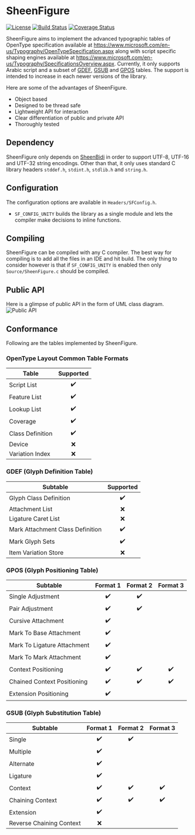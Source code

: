 SheenFigure
=========
[![License](https://img.shields.io/badge/License-Apache%202.0-blue.svg)](https://opensource.org/licenses/Apache-2.0)
[![Build Status](https://api.travis-ci.org/mta452/SheenFigure.svg?branch=master)](https://travis-ci.org/mta452/SheenFigure)
[![Coverage Status](https://coveralls.io/repos/github/mta452/SheenFigure/badge.svg?branch=master)](https://coveralls.io/github/mta452/SheenFigure?branch=master)

SheenFigure aims to implement the advanced typographic tables of OpenType specification available at https://www.microsoft.com/en-us/Typography/OpenTypeSpecification.aspx along with script specific shaping engines available at https://www.microsoft.com/en-us/Typography/SpecificationsOverview.aspx. Currently, it only supports Arabic script and a subset of [GDEF](https://www.microsoft.com/typography/otspec/GDEF.htm), [GSUB](https://www.microsoft.com/typography/otspec/GSUB.htm) and [GPOS](https://www.microsoft.com/typography/otspec/GPOS.htm) tables. The support is intended to increase in each newer versions of the library.

Here are some of the advantages of SheenFigure.

* Object based
* Designed to be thread safe
* Lightweight API for interaction
* Clear differentiation of public and private API
* Thoroughly tested

## Dependency
SheenFigure only depends on [SheenBidi](https://github.com/mta452/SheenBidi) in order to support UTF-8, UTF-16 and UTF-32 string encodings. Other than that, it only uses standard C library headers ```stddef.h```, ```stdint.h```, ```stdlib.h``` and  ```string.h```.

## Configuration
The configuration options are available in `Headers/SFConfig.h`.

* ```SF_CONFIG_UNITY``` builds the library as a single module and lets the compiler make decisions to inline functions.

## Compiling
SheenFigure can be compiled with any C compiler. The best way for compiling is to add all the files in an IDE and hit build. The only thing to consider however is that if ```SF_CONFIG_UNITY``` is enabled then only ```Source/SheenFigure.c``` should be compiled.

## Public API
Here is a glimpse of public API in the form of UML class diagram.
![Public API](https://raw.githubusercontent.com/mta452/SheenFigure/images/PublicAPI.png)

## Conformance
Following are the tables implemented by SheenFigure.

### OpenType Layout Common Table Formats
| Table            	| Supported 	|
|------------------	|:---------:	|
| Script List      	|     ✔️     	|
| Feature List     	|     ✔️     	|
| Lookup List      	|     ✔️     	|
| Coverage         	|     ✔️     	|
| Class Definition 	|     ✔️     	|
| Device           	|     ❌     	|
| Variation Index  	|     ❌     	|

### GDEF (Glyph Definition Table)
| Subtable                         	| Supported 	|
|----------------------------------	|:---------:	|
| Glyph Class Definition           	|     ✔️     	|
| Attachment List                  	|     ❌     	|
| Ligature Caret List              	|     ❌     	|
| Mark Attachment Class Definition 	|     ✔️     	|
| Mark Glyph Sets                  	|     ✔️     	|
| Item Variation Store             	|     ❌     	|

### GPOS (Glyph Positioning Table)
| Subtable                    	| Format 1 	| Format 2 	| Format 3 	|
|-----------------------------	|:--------:	|:--------:	|:--------:	|
| Single Adjustment           	|     ✔️    	|     ✔️    	|          	|
| Pair Adjustment             	|     ✔️    	|     ✔️    	|          	|
| Cursive Attachment          	|     ✔️    	|          	|          	|
| Mark To Base Attachment     	|     ✔️    	|          	|          	|
| Mark To Ligature Attachment 	|     ✔️    	|          	|          	|
| Mark To Mark Attachment     	|     ✔️    	|          	|          	|
| Context Positioning         	|     ✔️    	|     ✔️    	|     ✔️    	|
| Chained Context Positioning 	|     ✔️    	|     ✔️    	|     ✔️    	|
| Extension Positioning       	|     ✔️    	|          	|          	|

### GSUB (Glyph Substitution Table)
| Subtable                 	| Format 1 	| Format 2 	| Format 3 	|
|--------------------------	|:--------:	|:--------:	|:--------:	|
| Single                   	|     ✔️    	|     ✔️    	|          	|
| Multiple                 	|     ✔️    	|          	|          	|
| Alternate                	|     ✔️    	|          	|          	|
| Ligature                 	|     ✔️    	|          	|          	|
| Context                  	|     ✔️    	|     ✔️    	|     ✔️    	|
| Chaining Context         	|     ✔️    	|     ✔️    	|     ✔️    	|
| Extension                	|     ✔️    	|          	|          	|
| Reverse Chaining Context 	|     ❌    	|          	|          	|
